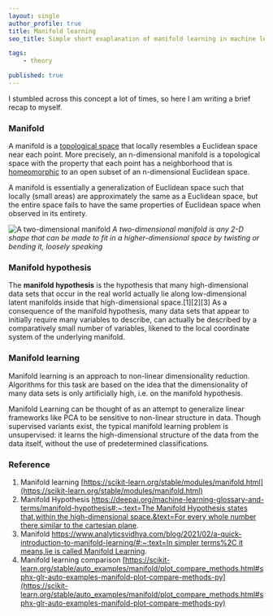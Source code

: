 ```yaml
---
layout: single
author_profile: true
title: Manifold learning
seo_title: Simple short exaplanation of manifold learning in machine learning. 

tags:
    - theory

published: true
---
```

I stumbled across this concept a lot of times, so here I am writing a brief recap to myself.

### Manifold

A manifold is a [topological space](https://en.wikipedia.org/wiki/Topological_space) that locally resembles a Euclidean space near each point. More precisely, an n-dimensional manifold is a topological space with the property that each point has a neighborhood that is [homeomorphic](https://mathworld.wolfram.com/Homeomorphic.html) to an open subset of an n-dimensional Euclidean space.

A manifold is essentially a generalization of Euclidean space such that locally (small areas) are approximately the same as a Euclidean space, but the entire space fails to have the same properties of Euclidean space when observed in its entirety. 

![A two-dimensional manifold](https://scikit-learn.org/stable/_images/sphx_glr_plot_compare_methods_001.png)
*A two-dimensional manifold is any 2-D shape that can be made to fit in a higher-dimensional space by twisting or bending it, loosely speaking*

### Manifold hypothesis

The **manifold hypothesis** is the hypothesis that many high-dimensional data sets that occur in the real world actually lie along low-dimensional latent manifolds inside that high-dimensional space.[1][2][3] As a consequence of the manifold hypothesis, many data sets that appear to initially require many variables to describe, can actually be described by a comparatively small number of variables, likened to the local coordinate system of the underlying manifold.

### Manifold learning

Manifold learning is an approach to non-linear dimensionality reduction. Algorithms for this task are based on the idea that the dimensionality of many data sets is only artificially high, i.e. on the manifold hypothesis.

Manifold Learning can be thought of as an attempt to generalize linear frameworks like PCA to be sensitive to non-linear structure in data. Though supervised variants exist, the typical manifold learning problem is unsupervised: it learns the high-dimensional structure of the data from the data itself, without the use of predetermined classifications. 

### Reference

1. Manifold learning [https://scikit-learn.org/stable/modules/manifold.html](https://scikit-learn.org/stable/modules/manifold.html)
2. Manifold Hypothesis [https://deepai.org/machine-learning-glossary-and-terms/manifold-hypothesis#:~:text=The Manifold Hypothesis states that,within the high-dimensional space.&text=For every whole number there,similar to the cartesian plane](https://deepai.org/machine-learning-glossary-and-terms/manifold-hypothesis#:~:text=The%20Manifold%20Hypothesis%20states%20that,within%20the%20high%2Ddimensional%20space.&text=For%20every%20whole%20number%20there,similar%20to%20the%20cartesian%20plane).
3. Manifold [https://www.analyticsvidhya.com/blog/2021/02/a-quick-introduction-to-manifold-learning/#:~:text=In simpler terms%2C it means,lie is called Manifold Learning](https://www.analyticsvidhya.com/blog/2021/02/a-quick-introduction-to-manifold-learning/#:~:text=In%20simpler%20terms%2C%20it%20means,lie%20is%20called%20Manifold%20Learning).
4. Manifold learning comparison [https://scikit-learn.org/stable/auto_examples/manifold/plot_compare_methods.html#sphx-glr-auto-examples-manifold-plot-compare-methods-py](https://scikit-learn.org/stable/auto_examples/manifold/plot_compare_methods.html#sphx-glr-auto-examples-manifold-plot-compare-methods-py)
